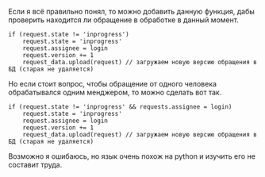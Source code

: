 Если я всё правильно понял, то можно добавить данную функция, дабы проверить находится ли обращение в обработке в данный момент.

	if (request.state != 'inprogress')
		request.state = 'inprogress'
		request.assignee = login
		request.version += 1
		request_data.upload(request) // загружаем новую версию обращения в БД (старая не удаляется)


Но если стоит вопрос, чтобы обращение от одного человека обрабатывался одним менджером, то можно сделать вот так.

	if (request.state != 'inprogress' && requests.assignee = login)
		request.state = 'inprogress'
		request.assignee = login
		request.version += 1
		request_data.upload(request) // загружаем новую версию обращения в БД (старая не удаляется)

Возможно я ошибаюсь, но язык очень похож на python и изучить его не составит труда.